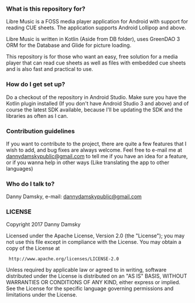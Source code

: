 ### What is this repository for? ###

Libre Music is a FOSS media player application for Android with support for reading CUE sheets.
The application supports Android Lollipop and above.

Libre Music is written in Kotlin (Aside from DB folder), uses GreenDAO 3 ORM for the Database and
Glide for picture loading.

This repository is for those who want an easy, free solution for a media player that can read cue sheets as well as
files with embedded cue sheets and is also fast and practical to use.

### How do I get set up? ###

Do a checkout of the repository in Android Studio.
Make sure you have the Kotlin plugin installed (If you don't have Android Studio 3 and above)
and of course the latest SDK available, because I'll be updating the SDK and the libraries as
often as I can.

### Contribution guidelines ###

If you want to contribute to the project, there are quite a few features that I wish to add,
and bug fixes are always welcome.
Feel free to e-mail me at dannydamskypublic@gmail.com to tell me if you have an idea for a feature, or if you
wanna help in other ways (Like translating the app to other languages)

### Who do I talk to? ###

Danny Damsky, e-mail: dannydamskypublic@gmail.com

### LICENSE ###

   Copyright 2017 Danny Damsky

   Licensed under the Apache License, Version 2.0 (the "License");
   you may not use this file except in compliance with the License.
   You may obtain a copy of the License at

     http://www.apache.org/licenses/LICENSE-2.0

   Unless required by applicable law or agreed to in writing, software
   distributed under the License is distributed on an "AS IS" BASIS,
   WITHOUT WARRANTIES OR CONDITIONS OF ANY KIND, either express or implied.
   See the License for the specific language governing permissions and
   limitations under the License.